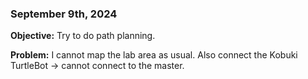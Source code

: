 
### September 9th, 2024

**Objective:** Try to do path planning.

**Problem:** I cannot map the lab area as usual. Also connect the Kobuki TurtleBot -> cannot connect to the master.